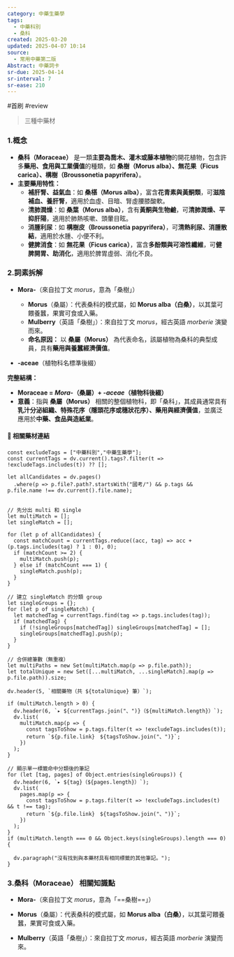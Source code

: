 ```yaml
---
category: 中藥生藥學
tags:
  - 中藥科別
  - 桑科
created: 2025-03-20
updated: 2025-04-07 10:14
source:
  - 常用中藥第二版
Abstract: 中藥詞卡
sr-due: 2025-04-14
sr-interval: 7
sr-ease: 210
---
```

#首刷 #review 
> 三種中藥材
### 1.概念
- **桑科（Moraceae）** 是一類**主要為喬木、灌木或藤本植物**的開花植物，包含許多**藥用、食用與工業價值**的種類，如 **桑樹（Morus alba）、無花果（Ficus carica）、構樹（Broussonetia papyrifera）**。  
- **主要藥用特性：**  
  - **補肝腎、益氣血**：如 **桑椹（Morus alba）**，富含**花青素與黃酮類**，可**滋陰補血、養肝腎**，適用於血虛、目暗、腎虛腰膝酸軟。  
  - **清肺潤燥**：如 **桑葉（Morus alba）**，含有**黃酮與生物鹼**，可**清肺潤燥、平抑肝陽**，適用於肺熱咳嗽、頭暈目眩。  
  - **消腫利尿**：如 **構樹皮（Broussonetia papyrifera）**，可**清熱利尿、消腫散結**，適用於水腫、小便不利。  
  - **健脾消食**：如 **無花果（Ficus carica）**，富含**多酚類與可溶性纖維**，可**健脾開胃、助消化**，適用於脾胃虛弱、消化不良。  

### 2.詞素拆解
- **Mora-**（來自拉丁文 *morus*，意為「桑樹」）  
  - **Morus**（桑屬）：代表桑科的模式屬，如 **Morus alba（白桑）**，以其葉可餵養蠶，果實可食或入藥。  
  - **Mulberry**（英語「桑樹」）：來自拉丁文 *morus*，經古英語 *morberie* 演變而來。  
  - **命名原因：** 以 **桑屬（Morus）** 為代表命名，該屬植物為桑科的典型成員，具有**藥用與養蠶經濟價值**。  

- **-aceae**（植物科名標準後綴）  

**完整結構：**
- **Moraceae = *Mora-*（桑屬）+ *-aceae*（植物科後綴）**  
- **意義**：指與 **桑屬（Morus）** 相關的整個植物科，即「桑科」，其成員通常具有**乳汁分泌組織、特殊花序（隱頭花序或穗狀花序）、藥用與經濟價值**，並廣泛應用於**中藥、食品與造紙業**。 

#### 📌 相關藥材連結


```dataviewjs
const excludeTags = ["中藥科別","中藥生藥學"];
const currentTags = dv.current().tags?.filter(t => !excludeTags.includes(t)) ?? [];

let allCandidates = dv.pages()
  .where(p => p.file?.path?.startsWith("國考/") && p.tags && p.file.name !== dv.current().file.name);


// 先分出 multi 和 single
let multiMatch = [];
let singleMatch = [];

for (let p of allCandidates) {
  const matchCount = currentTags.reduce((acc, tag) => acc + (p.tags.includes(tag) ? 1 : 0), 0);
  if (matchCount >= 2) {
    multiMatch.push(p);
  } else if (matchCount === 1) {
    singleMatch.push(p);
  }
}

// 建立 singleMatch 的分類 group
let singleGroups = {};
for (let p of singleMatch) {
  let matchedTag = currentTags.find(tag => p.tags.includes(tag));
  if (matchedTag) {
    if (!singleGroups[matchedTag]) singleGroups[matchedTag] = [];
    singleGroups[matchedTag].push(p);
  }
}

// 合併總筆數（無重複）
let multiPaths = new Set(multiMatch.map(p => p.file.path));
let totalUnique = new Set([...multiMatch, ...singleMatch].map(p => p.file.path)).size;

dv.header(5, `相關藥物（共 ${totalUnique} 筆）`);

if (multiMatch.length > 0) {
  dv.header(6, `▸ ${currentTags.join("、")}（${multiMatch.length}）`);
  dv.list(
    multiMatch.map(p => {
      const tagsToShow = p.tags.filter(t => !excludeTags.includes(t));
      return `${p.file.link}　${tagsToShow.join("、")}`;
    })
  );
}

// 顯示單一標籤命中分類後的筆記
for (let [tag, pages] of Object.entries(singleGroups)) {
  dv.header(6, `▸ ${tag}（${pages.length}）`);
  dv.list(
    pages.map(p => {
      const tagsToShow = p.tags.filter(t => !excludeTags.includes(t) && t !== tag);
      return `${p.file.link}　${tagsToShow.join("、")}`;
    })
  );
}
if (multiMatch.length === 0 && Object.keys(singleGroups).length === 0) {

  dv.paragraph("沒有找到與本藥材具有相同標籤的其他筆記。");
}

```




### 3.桑科（Moraceae） 相關知識點

- **Mora-**（來自拉丁文 *morus*，意為「==桑樹==」） <!--SR:!2025-04-10,3,230-->  

- **Morus**（桑屬）：代表桑科的模式屬，如 **Morus alba（白桑）**，以其葉可餵養蠶，果實可食或入藥。  
- **Mulberry**（英語「桑樹」）：來自拉丁文 *morus*，經古英語 *morberie* 演變而來。  




